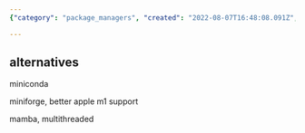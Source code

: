 ```yaml
---
{"category": "package_managers", "created": "2022-08-07T16:48:08.091Z", "date": "2022-08-07 16:48:08", "description": "Conda is a widely-used package manager for Python, which allows users to manage and install Python packages efficiently. Some popular alternatives to Conda are Miniconda, Miniforge (with enhanced Apple M1 support), and Mamba (supporting multithreaded operations).", "modified": "2022-08-18T14:16:25.686Z", "tags": ["enviorment manager", "scientific"], "title": "Conda And Its Alternatives"}

---
```


## alternatives

miniconda

miniforge, better apple m1 support

mamba, multithreaded
